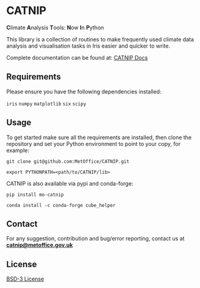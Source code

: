 # CATNIP

**C**limate **A**nalysis **T**ools: **N**ow **I**n **P**ython

This library is a collection of routines to make frequently used climate data analysis
and visualisation tasks in Iris easier and quicker to write.

Complete documentation can be found at: [CATNIP Docs](https://metoffice.github.io/CATNIP/)


## Requirements
Please ensure you have the following dependencies installed:  

`iris` `numpy` `matplotlib` `six` `scipy`

## Usage
To get started make sure all the requirements are installed, then clone the repository
and set your Python environment to point to your copy, for example:

`git clone git@github.com:MetOffice/CATNIP.git`

`export PYTHONPATH=<path/to/CATNIP/lib>`


CATNIP is also available via pypi and conda-forge:

`pip install mo-catnip`

`conda install -c conda-forge cube_helper`


## Contact
For any suggestion, contribution and bug/error reporting, contact us at
**catnip@metoffice.gov.uk**

## License
[BSD-3 License](https://github.com/MetOffice/CATNIP/blob/master/LICENCE)
